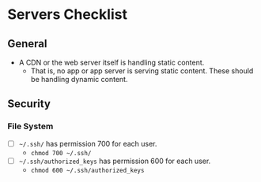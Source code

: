 # Servers Checklist


## General

- A CDN or the web server itself is handling static content.
  + That is, no app or app server is serving static content. These should be handling dynamic content.


## Security

### File System

- [ ] `~/.ssh/` has permission 700 for each user.
	+ `chmod 700 ~/.ssh/`
- [ ] `~/.ssh/authorized_keys` has permission 600 for each user.
	+ `chmod 600 ~/.ssh/authorized_keys`
